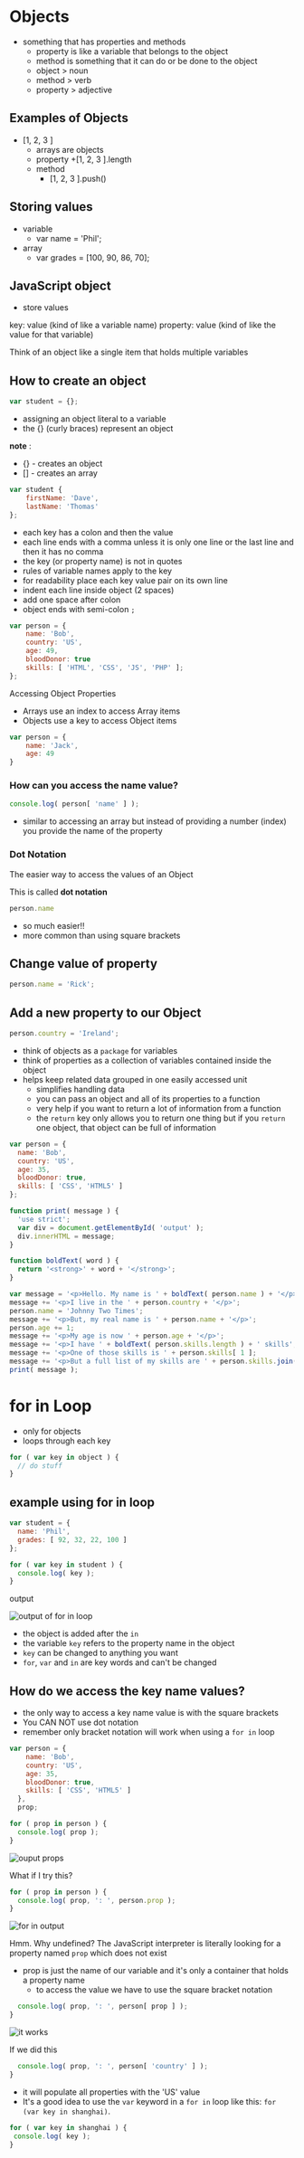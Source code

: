 # Objects

* something that has properties and methods
    - property is like a variable that belongs to the object
    - method is something that it can do or be done to the object
    - object > noun
    - method > verb
    - property > adjective

## Examples of Objects
* [1, 2, 3 ]
    - arrays are objects
    - property
        +[1, 2, 3 ].length
    - method
        + [1, 2, 3 ].push()

## Storing values
* variable
    - var name = 'Phil';
* array
    - var grades = [100, 90, 86, 70];

## JavaScript object 
* store values

key: value (kind of like a variable name)
property: value (kind of like the value for that variable)

Think of an object like a single item that holds multiple variables

## How to create an object

```js
var student = {};
```

* assigning an object literal to a variable
* the {} (curly braces) represent an object

**note** :
* {} - creates an object
* [] - creates an array

```js
var student {
    firstName: 'Dave',
    lastName: 'Thomas'
};
```
* each key has a colon and then the value
* each line ends with a comma unless it is only one line or the last line and then it has no comma
* the key (or property name) is not in quotes
* rules of variable names apply to the key
* for readability place each key value pair on its own line
* indent each line inside object (2 spaces)
* add one space after colon
* object ends with semi-colon `;`

```js
var person = {
    name: 'Bob',
    country: 'US',
    age: 49,
    bloodDonor: true
    skills: [ 'HTML', 'CSS', 'JS', 'PHP' ];
};
```
Accessing Object Properties
* Arrays use an index to access Array items
* Objects use a key to access Object items

```js
var person = {
    name: 'Jack',
    age: 49
}
```

### How can you access the name value?
```js
console.log( person[ 'name' ] );
```
* similar to accessing an array but instead of providing a number (index) you provide the name of the property

### Dot Notation
The easier way to access the values of an Object

This is called **dot notation**

```js
person.name
```
* so much easier!!
* more common than using square brackets

## Change value of property
```js
person.name = 'Rick';
```

## Add a new property to our Object

```js
person.country = 'Ireland';
```

* think of objects as a `package` for variables
* think of properties as a collection of variables contained inside the object
* helps keep related data grouped in one easily accessed unit
   - simplifies handling data
   - you can pass an object and all of its properties to a function
   - very help if you want to return a lot of information from a function
   - the `return` key only allows you to return one thing but if you `return` one object, that object can be full of information

```js
var person = {
  name: 'Bob',
  country: 'US',
  age: 35,
  bloodDonor: true,
  skills: [ 'CSS', 'HTML5' ]
};

function print( message ) {
  'use strict';
  var div = document.getElementById( 'output' );
  div.innerHTML = message;
}

function boldText( word ) {
  return '<strong>' + word + '</strong>';
}

var message = '<p>Hello. My name is ' + boldText( person.name ) + '</p>';
message += '<p>I live in the ' + person.country + '</p>';
person.name = 'Johnny Two Times';
message += '<p>But, my real name is ' + person.name + '</p>';
person.age += 1;
message += '<p>My age is now ' + person.age + '</p>';
message += '<p>I have ' + boldText( person.skills.length ) + ' skills';
message += '<p>One of those skills is ' + person.skills[ 1 ];
message += '<p>But a full list of my skills are ' + person.skills.join( ', ' );
print( message );
```

# for in Loop
* only for objects
* loops through each key

```js
for ( var key in object ) {
  // do stuff
}
```

## example using for in loop
```js
var student = {
  name: 'Phil',
  grades: [ 92, 32, 22, 100 ]
};

for ( var key in student ) {
  console.log( key );
}
```

output

![output of for in loop](https://i.imgur.com/aBtIVfx.png)

* the object is added after the `in`
* the variable `key` refers to the property name in the object
* `key` can be changed to anything you want
* `for`, `var` and `in` are key words and can't be changed

## How do we access the key name values?
* the only way to access a key name value is with the square brackets
* You CAN NOT use dot notation
* remember only bracket notation will work when using a `for in` loop

```js
var person = {
    name: 'Bob',
    country: 'US',
    age: 35,
    bloodDonor: true,
    skills: [ 'CSS', 'HTML5' ]
  },
  prop;

for ( prop in person ) {
  console.log( prop );
}
```

![ouput props](https://i.imgur.com/8unb7oB.png)

What if I try this?

```js
for ( prop in person ) {
  console.log( prop, ': ', person.prop );
}
```

![for in output](https://i.imgur.com/zReK2wg.png)

Hmm. Why undefined?
The JavaScript interpreter is literally looking for a property named `prop` which does not exist
* prop is just the name of our variable and it's only a container that holds a property name
  - to access the value we have to use the square bracket notation

```js
  console.log( prop, ': ', person[ prop ] );
}
```

![it works](https://i.imgur.com/6IkyEuq.png)

If we did this

```js
  console.log( prop, ': ', person[ 'country' ] );
}
```
* it will populate all properties with the 'US' value
* It's a good idea to use the `var` keyword in a `for in` loop like this: `for (var key in shanghai)`.

```js
for ( var key in shanghai ) {
 console.log( key ); 
}
```


